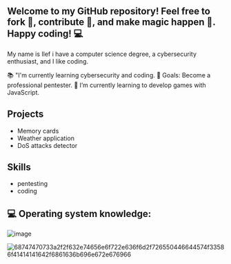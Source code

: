  ## Welcome to my GitHub repository! Feel free to fork 🍴, contribute 🚀, and make magic happen 🌟. Happy coding! 💻

 My name is Ilef i have a computer science degree, a cybersecurity enthusiast, and I like coding.

📚 "I'm currently learning cybersecurity and coding.
🎯 Goals: Become a professional pentester.
🌱 I’m currently learning to develop games with JavaScript.

## Projects
- Memory cards
- Weather application
- DoS attacks detector

## Skills
- pentesting
- coding

## 💻 Operating system knowledge:
![image](https://github.com/Ilefrajhi/ilefrajhi/assets/123025307/6fca6c93-403e-4cce-b7b5-0921a8a4c5fc)


![68747470733a2f2f632e74656e6f722e636f6d2f726550446644574f33586f41414141642f6861636b696e672e676966](https://github.com/Ilefrajhi/ilefrajhi/assets/123025307/6b25513f-cb7a-46df-898b-d4fdf206325a)

